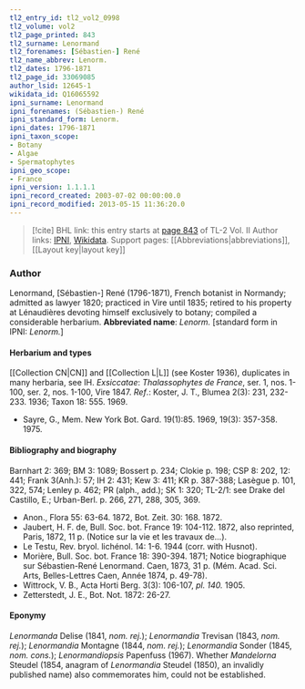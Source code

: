 ```yaml
---
tl2_entry_id: tl2_vol2_0998
tl2_volume: vol2
tl2_page_printed: 843
tl2_surname: Lenormand
tl2_forenames: [Sébastien-] René
tl2_name_abbrev: Lenorm.
tl2_dates: 1796-1871
tl2_page_id: 33069085
author_lsid: 12645-1
wikidata_id: Q16065592
ipni_surname: Lenormand
ipni_forenames: (Sébastien-) René
ipni_standard_form: Lenorm.
ipni_dates: 1796-1871
ipni_taxon_scope: 
- Botany
- Algae
- Spermatophytes
ipni_geo_scope: 
- France
ipni_version: 1.1.1.1
ipni_record_created: 2003-07-02 00:00:00.0
ipni_record_modified: 2013-05-15 11:36:20.0
---
```


> [!cite] BHL link: this entry starts at [page 843](https://www.biodiversitylibrary.org/page/33069085) of TL-2 Vol. II
> Author links: [IPNI](https://www.ipni.org/a/12645-1), [Wikidata](https://www.wikidata.org/wiki/Q16065592). Support pages: [[Abbreviations|abbreviations]], [[Layout key|layout key]]

### Author

Lenormand, \[Sébastien-\] René (1796-1871), French botanist in Normandy; admitted as lawyer 1820; practiced in Vire until 1835; retired to his property at Lénaudières devoting himself exclusively to botany; compiled a considerable herbarium. 
**Abbreviated name**: *Lenorm.* \[standard form in IPNI: *Lenorm.*\]

#### Herbarium and types

[[Collection CN|CN]] and [[Collection L|L]] (see Koster 1936), duplicates in many herbaria, see IH.
*Exsiccatae*: *Thalassophytes de France*, ser. 1, nos. 1-100, ser. 2, nos. 1-100, Vire 1847.
*Ref*.: Koster, J. T., Blumea 2(3): 231, 232-233. 1936; Taxon 18: 555. 1969.
- Sayre, G., Mem. New York Bot. Gard. 19(1):85. 1969, 19(3): 357-358. 1975.

#### Bibliography and biography

Barnhart 2: 369; BM 3: 1089; Bossert p. 234; Clokie p. 198; CSP 8: 202, 12: 441; Frank 3(Anh.): 57; IH 2: 431; Kew 3: 411; KR p. 387-388; Lasègue p. 101, 322, 574; Lenley p. 462; PR (alph., add.); SK 1: 320; TL-2/1: see Drake del Castillo, E.; Urban-Berl. p. 266, 271, 288, 305, 369.
- Anon., Flora 55: 63-64. 1872, Bot. Zeit. 30: 168. 1872.
- Jaubert, H. F. de, Bull. Soc. bot. France 19: 104-112. 1872, also reprinted, Paris, 1872, 11 p. (Notice sur la vie et les travaux de...).
- Le Testu, Rev. bryol. lichénol. 14: 1-6. 1944 (corr. with Husnot).
- Morière, Bull. Soc. bot. France 18: 390-394. 1871; Notice biographique sur Sébastien-René Lenormand. Caen, 1873, 31 p. (Mém. Acad. Sci. Arts, Belles-Lettres Caen, Année 1874, p. 49-78).
- Wittrock, V. B., Acta Horti Berg. 3(3): 106-107, *pl. 140.* 1905.
- Zetterstedt, J. E., Bot. Not. 1872: 26-27.

#### Eponymy

*Lenormanda* Delise (1841, *nom. rej.*); *Lenormandia* Trevisan (1843, *nom. rej.*); *Lenormandia* Montagne (1844, *nom. rej.*); *Lenormandia* Sonder (1845, *nom. cons.*); *Lenormandiopsis* Papenfuss (1967). Whether *Mandelorna* Steudel (1854, anagram of *Lenormandia* Steudel (1850), an invalidly published name) also commemorates him, could not be established.

